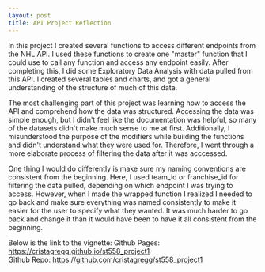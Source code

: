 ```yaml
---
layout: post
title: API Project Reflection
---
```


In this project I created several functions to access different endpoints from the NHL API. I used these functions to create one "master" function that I could use to call any function and access any endpoint easily. After completing this, I did some Exploratory Data Analysis with data pulled from this API. I created several tables and charts, and got a general understanding of the structure of much of this data. 

The most challenging part of this project was learning how to access the API and comprehend how the data was structured. Accessing the data was simple enough, but I didn't feel like the documentation was helpful, so many of the datasets didn't make much sense to me at first. Additionally, I misunderstood the purpose of the modifiers while building the functions and didn't understand what they were used for. Therefore, I went through a more elaborate process of filtering the data after it was acccessed. 

One thing I would do differently is make sure my naming conventions are consistent from the beginning. Here, I used team_id or franchise_id for filtering the data pulled, depending on which endpoint I was trying to access. However, when I made the wrapped function I realized I needed to go back and make sure everything was named consistently to make it easier for the user to specify what they wanted. It was much harder to go back and change it than it would have been to have it all consistent from the beginning. 

Below is the link to the vignette:
Github Pages: https://cristagregg.github.io/st558_project1  
Github Repo: https://github.com/cristagregg/st558_project1
